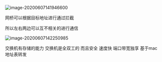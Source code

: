 ![image-20200607141946600](https://cdn.jsdelivr.net/gh/yanzhenxing123/blogImg@master/typora202008/23/184406-362397.png)

网桥可以根据目标地址进行通过拦截 

所以左右两边可以互不相关的进行通信



![image-20200607142250985](https://cdn.jsdelivr.net/gh/yanzhenxing123/blogImg@master/typora202008/23/184411-574138.png)

交换机有存储的能力 交换机是全双工的 而且安全 速度快 端口带宽独享 基于mac地址表转发